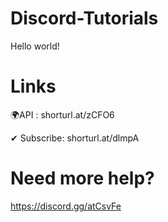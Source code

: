# Discord-Tutorials
Hello world!

# Links
🌍API : shorturl.at/zCFO6

✔ Subscribe: shorturl.at/dlmpA

# Need more help?
https://discord.gg/atCsvFe
